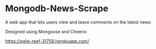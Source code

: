 # Mongodb-News-Scrape

A web app that lets users view and leave comments on the latest news

Designed using Mongoose and Cheerio

https://agile-reef-31758.herokuapp.com/
